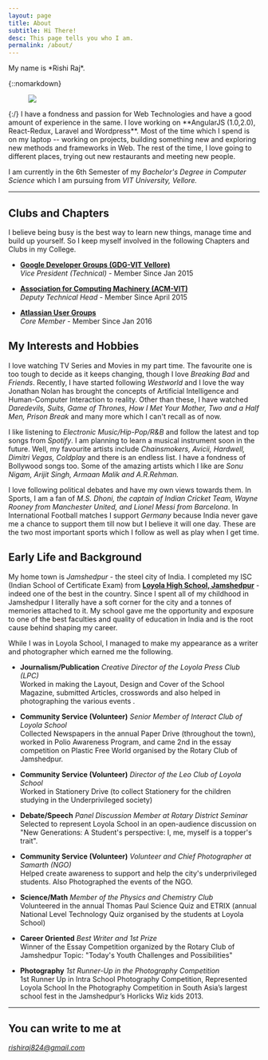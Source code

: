 ```yaml
---
layout: page
title: About
subtitle: Hi There!
desc: This page tells you who I am.
permalink: /about/
---
```


<div class="pretty-links">

<div class="lead lead-about">My name is *Rishi Raj*.
</div>

{::nomarkdown} 
<figure class="site-profile">
    <img src="{{ site.baseurl }}/assets/img/logo.png">
</figure>
{:/}
  I have a fondness and passion for Web Technologies and have a good amount of experience
  in the same. I love working on **AngularJS (1.0,2.0), React-Redux, Laravel and Wordpress**. Most of the time which I
  spend is on my laptop -- working on projects, building something new and exploring new methods and frameworks in Web. The
  rest of the time, I love going to different places, trying out new restaurants and meeting new people. 

  I am currently in the 6th Semester of my *Bachelor's Degree in Computer Science* which I am pursuing from *VIT University, Vellore.*
  

---

## Clubs and Chapters

I believe being busy is the best way to learn new things, manage time and build up yourself. So I keep myself involved in the following Chapters and Clubs in my College.

- [**Google Developer Groups (GDG-VIT Vellore)**](http://gdgvitvellore.com)<br>
	*Vice President (Technical)* - Member Since Jan 2015	

- [**Association for Computing Machinery (ACM-VIT)**](http://acmvit.com)<br>
	*Deputy Technical Head* - Member Since April 2015	
	
- [**Atlassian User Groups**](http://https://aug.atlassian.com/cities/velloreindia)<br>
	*Core Member* - Member Since Jan 2016	
	

## My Interests and Hobbies

I love watching TV Series and Movies in my part time. The favourite one is too tough to 
decide as it keeps changing, though I love *Breaking Bad* and *Friends*. Recently, I have started following
*Westworld* and I love the way Jonathan Nolan has brought the concepts of
Artificial Intelligence and Human-Computer Interaction to reality. Other than these, I have watched *Daredevils, Suits, Game of Thrones, 
How I Met Your Mother, Two and a Half Men, Prison Break* and many more which I can't recall as of now.

I like listening to *Electronic Music/Hip-Pop/R&B* and follow the latest
and top songs from *Spotify*. I am planning to learn a musical
instrument soon in the future. Well, my favourite artists include
*Chainsmokers, Avicii, Hardwell, Dimitri Vegas, Coldplay* and there is an endless list. I have a fondness of Bollywood songs too. Some
of the amazing artists which I like are *Sonu Nigam, Arijit Singh, Armaan Malik and A.R.Rehman.*

I love following political debates and have my own views towards them. In Sports, I am a fan of *M.S. Dhoni, the captain of Indian Cricket Team, 
Wayne Rooney from Manchester United, and Lionel Messi from Barcelona*. In International Football matches I support *Germany* because India never gave me 
a chance to support them till now but I believe it will one day. These are the two most important sports which I follow as well as play when I get time.


## Early Life and Background

My home town is *Jamshedpur* - the steel city of India. I completed my ISC (Indian School of 
Certificate Exam) from [**Loyola High School, Jamshedpur**](http://loyola.edu.in/) - indeed one of the best in the country. Since I spent all
of my childhood in Jamshedpur I literally have a soft corner for the city and a tonnes of 
memories attached to it. My school gave me the opportunity and exposure to one of the 
best faculties and quality of education in India and is the root cause behind shaping my career.

While I was in Loyola School, I managed to make my appearance as a writer and photographer which earned me
the following.

- **Journalism/Publication**
*Creative Director of the Loyola Press Club (LPC)*<br>
Worked in making the Layout, Design and Cover of the School Magazine, submitted
Articles, crosswords and also helped in photographing the various events
.
- **Community Service (Volunteer)**
*Senior Member of Interact Club of Loyola School*<br>
Collected Newspapers in the annual Paper Drive (throughout the town), worked in Polio
Awareness Program, and came 2nd in the essay competition on Plastic Free World organised by the Rotary Club of Jamshedpur.


- **Community Service (Volunteer)**
*Director of the Leo Club of Loyola School*<br>
Worked in Stationery Drive (to collect Stationery for the children studying in the
Underprivileged society)


- **Debate/Speech**
*Panel Discussion Member at Rotary District Seminar*<br>
Selected to represent Loyola School in an open-audience discussion on "New
Generations: A Student's perspective: I, me, myself is a topper's trait".


- **Community Service (Volunteer)**
*Volunteer and Chief Photographer at Samarth (NGO)*<br>
Helped create awareness to support and help the city's underprivileged students. Also
Photographed the events of the NGO.


- **Science/Math**
*Member of the Physics and Chemistry Club*<br>
Volunteered in the annual Thomas Paul Science Quiz and ETRIX (annual National
Level Technology Quiz organised by the students at Loyola School)


- **Career Oriented**
*Best Writer and 1st Prize*<br>
Winner of the Essay Competition organized by the Rotary Club of Jamshedpur Topic:
"Today's Youth Challenges and Possibilities"


- **Photography**
*1st Runner-Up in the Photography Competition*<br>
1st Runner Up in Intra School Photography Competition, Represented Loyola School
In the Photography Competition in South Asia’s largest school fest in the Jamshedpur’s Horlicks Wiz kids 2013.



---

## You can write to me at 

*rishiraj824@gmail.com*

</div>

